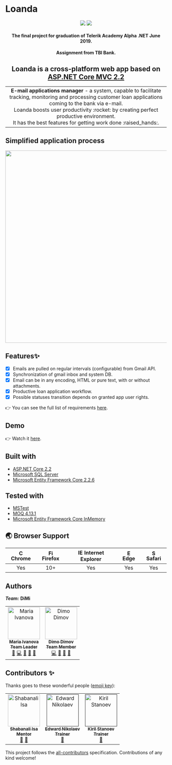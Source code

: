  # Loanda
<p align="center">
  <a>
    <img src="https://img.shields.io/badge/TelerikAlpha-.NET-green" />
  </a>
  <a>
    <img src="https://img.shields.io/github/issues/mimski/TBI" />
  </a>
</p>
<h4 align="center">
  The final project for graduation of Telerik Academy Alpha .NET June 2019. 
 </h4> 
 <h4 align="center">
 Assignment from TBI Bank.
  </h4> 

<h2 align="center">Loanda is a cross-platform web app based on <a href="https://dotnet.microsoft.com/apps/aspnet" target="_blank">ASP.NET Core MVC 2.2</a></h2>

<table>
<tr>
<td align="center">
<b>E-mail applications manager</b> - a system, capable to facilitate tracking, monitoring and processing customer loan applications coming to the bank via e-mail.<br />
Loanda boosts user productivity :rocket: by creating perfect productive environment.<br />
It has the best features for getting work done :raised_hands:.
</td>
</tr>
</table>

## Simplified application process
<p align="center">
<img src="https://user-images.githubusercontent.com/44443424/67824297-94e8c300-face-11e9-97c0-c9d5791564ef.png" width="600px;"/>
</p>

## Features✨
- [x] Emails are pulled on regular intervals (configurable) from Gmail API.
- [x] Synchronization of gmail inbox and system DB.
- [x] Email can be in any encoding, HTML or pure text, with or without attachments.
- [x] Productive loan application workflow.
- [x] Possible statuses transition depends on granted app user rights.

👉 You can see the full list of requirements <a href="">here</a>.

## Demo
👉 Watch it <a href="https://www.youtube.com/">here</a>.
<br>

## Built with
- [ASP.NET Core 2.2](https://dotnet.microsoft.com/apps/aspnet)
- [Microsoft SQL Server](https://www.microsoft.com/en-us/sql-server/sql-server-downloads)
- [Microsoft Entity Framework Core 2.2.6](https://www.nuget.org/packages/Microsoft.EntityFrameworkCore/2.2.6)

## Tested with
- [MSTest](https://dotnet.microsoft.com/apps/aspnet)
- [MOQ 4.13.1](https://www.nuget.org/packages/moq/)
- [Microsoft Entity Framework Core InMemory](https://www.nuget.org/packages/Microsoft.EntityFrameworkCore.InMemory)

## 🌏 Browser Support

| <img src="https://user-images.githubusercontent.com/1215767/34348387-a2e64588-ea4d-11e7-8267-a43365103afe.png" alt="Chrome" width="16px" height="16px" /> Chrome | <img src="https://user-images.githubusercontent.com/1215767/34348383-9e7ed492-ea4d-11e7-910c-03b39d52f496.png" alt="Firefox" width="16px" height="16px" /> Firefox| <img src="https://user-images.githubusercontent.com/1215767/34348590-250b3ca2-ea4f-11e7-9efb-da953359321f.png" alt="IE" width="16px" height="16px" /> Internet Explorer | <img src="https://user-images.githubusercontent.com/1215767/34348380-93e77ae8-ea4d-11e7-8696-9a989ddbbbf5.png" alt="Edge" width="16px" height="16px" /> Edge | <img src="https://user-images.githubusercontent.com/1215767/34348394-a981f892-ea4d-11e7-9156-d128d58386b9.png" alt="Safari" width="16px" height="16px" /> Safari  |
| :---------: | :---------: | :---------: | :---------: | :---------: |
| Yes | 10+ | Yes | Yes | Yes |

## Authors
***Team:*** **DiMi**

<table>
  <tr>
    <td align="center">
     <a href="https://github.com/mimski">
      <img src="https://avatars3.githubusercontent.com/u/44443424?s=400&v=4" width="100px;" alt="Maria Ivanova"/>
      <br />
      <sub><b>Maria Ivanova</b></sub>
       <br />
      <sub><b>Team Leader</b></sub>
     </a>
     <br />
     <a href="https://github.com/mimski/TBI" title="Project Management">📆</a>
     <a href="https://github.com/mimski/TBI" title="Code">💻</a> 
     <a href="https://github.com/mimski/TBI" title="Design">🎨</a>
     <a href="https://github.com/mimski/TBI" title="Documentation">📖</a>
     <a href="https://github.com/mimski/TBI" title="Maintenance">🚧</a>
     </a>
 </td>
     
<td align="center">
     <a href="https://github.com/dimarata">
      <img src="https://avatars2.githubusercontent.com/u/57111468?s=400&v=4" width="100px;" alt="Dimo Dimov"/>
      <br />
      <sub><b>Dimo Dimov</b></sub>
       <br />
      <sub><b>Team Member</b></sub>
     </a>
     <br />
     <a href="https://github.com/mimski/TBI" title="Code">💻</a> 
     <a href="https://github.com/mimski/TBI" title="Design">🎨</a>
     <a href="https://github.com/mimski/TBI" title="Documentation">📖</a> 
     <a href="https://github.com/mimski/TBI" title="Maintenance">🚧</a>
</td>
  </tr>
</table>

## Contributors ✨

Thanks goes to these wonderful people ([emoji key](https://allcontributors.org/docs/en/emoji-key)):

<!-- ALL-CONTRIBUTORS-LIST:START - Do not remove or modify this section -->
<!-- prettier-ignore -->
<table>
  <tr>
<td align="center">
     <a href="https://github.com/ShabanIsa">
      <img src="https://avatars1.githubusercontent.com/u/35743221?s=400&v=4" width="100px;" alt="Shabanali Isa"/>
      <br />
      <sub><b>Shabanali Isa</b></sub>
       <br />
      <sub><b>Mentor</b></sub>
     </a>
     <br /><a href="https://github.com/mimski/TBI" title="Ideas & Planning">🤔</a> 
     <a href="https://github.com/mimski/TBI" title="Answering Questions">💬</a> 
</td>

<td align="center">
     <a href="">
      <img src="https://user-images.githubusercontent.com/44443424/67822233-5e0fae80-fac8-11e9-8b6d-20aaba4ed50b.png" width="100px;" alt="Edward Nikolaev"/>
      <br />
      <sub><b>Edward Nikolaev</b></sub>
       <br />
      <sub><b>Trainer</b></sub>
     </a>
     <br />
    <a href="https://github.com/mimski/TBI" title="Answering Questions">💬</a> 
</td>

<td align="center">
     <a href="">
      <img src="https://user-images.githubusercontent.com/44443424/67822233-5e0fae80-fac8-11e9-8b6d-20aaba4ed50b.png" width="100px;" alt="Kiril Stanoev"/>
      <br />
      <sub><b>Kiril Stanoev</b></sub>
      <br />
      <sub><b>Trainer</b></sub>
     </a>
     <br />
    <a href="https://github.com/mimski/TBI" title="Answering Questions">💬</a> 
</td>
     
  </tr>
</table>

<!-- ALL-CONTRIBUTORS-LIST:END -->

This project follows the [all-contributors](https://github.com/kentcdodds/all-contributors) specification. Contributions of any kind welcome!
